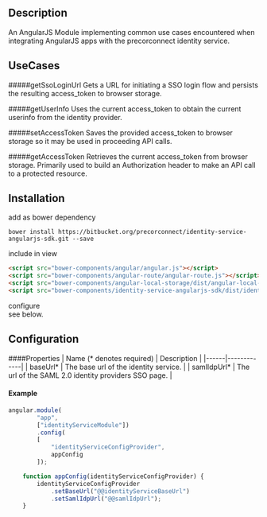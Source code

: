## Description
An AngularJS Module implementing common use cases encountered when integrating AngularJS apps
 with the precorconnect identity service.

## UseCases
#####getSsoLoginUrl
Gets a URL for initiating a SSO login flow and persists the resulting access_token to browser storage.

#####getUserInfo
Uses the current access_token to obtain the current userinfo from the identity provider.

#####setAccessToken
Saves the provided access_token to browser storage so it may be used in proceeding API calls. 

#####getAccessToken
Retrieves the current access_token from browser storage. Primarily used to build an Authorization header to make an API call to a protected resource. 

## Installation
add as bower dependency  
    
```shell
bower install https://bitbucket.org/precorconnect/identity-service-angularjs-sdk.git --save
```  
include in view  
```html
<script src="bower-components/angular/angular.js"></script>
<script src="bower-components/angular-route/angular-route.js"></script>
<script src="bower-components/angular-local-storage/dist/angular-local-storage.min.js"></script>
<script src="bower-components/identity-service-angularjs-sdk/dist/identity-service-angularjs-sdk.js"></script>
```  
configure  
see below.

## Configuration 
####Properties
| Name (* denotes required) | Description |
|------|-------------|
| baseUrl* | The base url of the identity service. |
| samlIdpUrl* | The url of the SAML 2.0 identity providers SSO page. |

#### Example
```js
angular.module(
        "app",
        ["identityServiceModule"])
        .config(
        [
            "identityServiceConfigProvider",
            appConfig
        ]);

    function appConfig(identityServiceConfigProvider) {
        identityServiceConfigProvider
            .setBaseUrl("@@identityServiceBaseUrl")
            .setSamlIdpUrl("@@samlIdpUrl");
    }
```